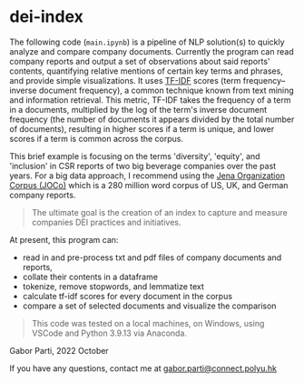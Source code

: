 # dei-index

The following code (`main.ipynb`) is a pipeline of NLP solution(s) to quickly analyze and compare company documents. Currently the program can read company reports and output a set of observations about said reports' contents, quantifying relative mentions of certain key terms and phrases, and provide simple visualizations. It uses [TF-IDF](https://en.wikipedia.org/wiki/Tf%E2%80%93idf) scores (term frequency–inverse document frequency), a common technique known from text mining and information retrieval. This metric, TF-IDF takes the frequency of a term in a documents, multiplied by the log of the term's inverse document frequency (the number of documents it appears divided by the total number of documents), resulting in higher scores if a term is unique, and lower scores if a term is common across the corpus. 

This brief example is focusing on the terms 'diversity', 'equity', and 'inclusion' in CSR reports of two big beverage companies over the past years. For a big data approach, I recommend using the [Jena Organization Corpus (JOCo)](https://www.orga.uni-jena.de/en/corp) which is a 280 million word corpus of US, UK, and German company reports.

>The ultimate goal is the creation of an index to capture and measure companies DEI practices and initiatives. 

At present, this program can:
* read in and pre-process txt and pdf files of company documents and reports, 
* collate their contents in a dataframe
* tokenize, remove stopwords, and lemmatize text
* calculate tf-idf scores for every document in the corpus
* compare a set of selected documents and visualize the comparison

>This code was tested on a local machines, on Windows, using VSCode and Python 3.9.13 via Anaconda.

Gabor Parti, 2022 October

If you have any questions, contact me at gabor.parti@connect.polyu.hk

<!-- ## Examples

All three examples below show a segment of observations from a 200 million-word corpus of company reports, using TF-IDF (term frequency–inverse document frequency) scores:

### Example 1
* [Company reports of 2011 and their mentions of a few key phrases using TF-IDF scores](https://htmlpreview.github.io/?https://github.com/partigabor/dei-index/blob/master/examples/2011.html)

### Example 2
* [3 companies and their focus on 'diversity' and 'inclusion'](https://htmlpreview.github.io/?https://github.com/partigabor/dei-index/blob/master/examples/dei.html)

### Example 3
* [The two cola companies, and the distribution of key terms' tf-idf scores in their reports over the years](https://htmlpreview.github.io/?https://github.com/partigabor/dei-index/blob/master/examples/cola.html) -->

